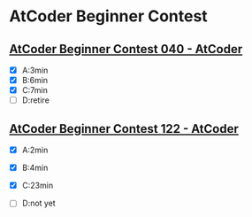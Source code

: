# AtCoder Beginner Contest

## [AtCoder Beginner Contest 040 \- AtCoder]( https://atcoder.jp/contests/abc040 )

* [x] A:3min
* [x] B:6min
* [x] C:7min
* [ ] D:retire

## [AtCoder Beginner Contest 122 \- AtCoder]( https://atcoder.jp/contests/abc122 )

* [x] A:2min
* [x] B:4min
* [x] C:23min
* [ ] D:not yet

